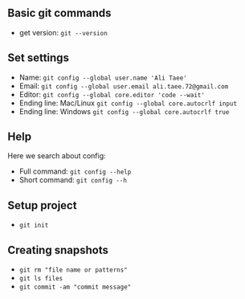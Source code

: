 
## Basic git commands

- get version: `git --version`

## Set settings 

- Name: `git config --global user.name 'Ali Taee'`
- Email:  `git config --global user.email ali.taee.72@gmail.com`
- Editor: `git config --global core.editor 'code --wait'`
- Ending line: Mac/Linux `git config --global core.autocrlf input`
- Ending line: Windows `git config --global core.autocrlf true`

## Help 

Here we search about config:

- Full command: `git config --help`
- Short command: `git config --h`

## Setup project

- `git init`

## Creating snapshots

- `git rm "file name or patterns"`
- `git ls files`
- `git commit -am "commit message"`